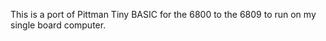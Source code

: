 This is a port of Pittman Tiny BASIC for the 6800 to the 6809 to run
on my single board computer.





